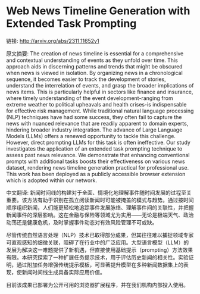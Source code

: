 # Web News Timeline Generation with Extended Task Prompting

链接: http://arxiv.org/abs/2311.11652v1

原文摘要:
The creation of news timeline is essential for a comprehensive and contextual
understanding of events as they unfold over time. This approach aids in
discerning patterns and trends that might be obscured when news is viewed in
isolation. By organizing news in a chronological sequence, it becomes easier to
track the development of stories, understand the interrelation of events, and
grasp the broader implications of news items. This is particularly helpful in
sectors like finance and insurance, where timely understanding of the event
development-ranging from extreme weather to political upheavals and health
crises-is indispensable for effective risk management. While traditional
natural language processing (NLP) techniques have had some success, they often
fail to capture the news with nuanced relevance that are readily apparent to
domain experts, hindering broader industry integration. The advance of Large
Language Models (LLMs) offers a renewed opportunity to tackle this challenge.
However, direct prompting LLMs for this task is often ineffective. Our study
investigates the application of an extended task prompting technique to assess
past news relevance. We demonstrate that enhancing conventional prompts with
additional tasks boosts their effectiveness on various news dataset, rendering
news timeline generation practical for professional use. This work has been
deployed as a publicly accessible browser extension which is adopted within our
network.

中文翻译:
新闻时间线的构建对于全面、情境化地理解事件随时间发展的过程至关重要。该方法有助于识别在孤立阅读新闻时可能被掩盖的模式与趋势。通过按时间顺序组织新闻，人们能更轻松地追踪事件发展脉络、理解事件间的关联性，并把握新闻事件的深层影响。这在金融与保险等领域尤为实用——无论是极端天气、政治动荡还是健康危机，及时掌握事件动态对有效风险管理不可或缺。

尽管传统自然语言处理（NLP）技术已取得部分成果，但其往往难以捕捉领域专家可直观感知的细微关联，阻碍了在行业中的广泛应用。大型语言模型（LLM）的发展为解决这一难题提供了新机遇，但直接使用基础提示（prompting）方法效果有限。本研究探索了一种扩展任务提示技术，用于评估历史新闻的相关性。实验证明，通过附加任务增强传统提示模板，可显著提升模型在多种新闻数据集上的表现，使新闻时间线生成具备实际应用价值。

目前该成果已部署为公开可用的浏览器扩展程序，并在我们机构内部投入使用。
